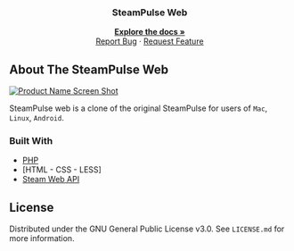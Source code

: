 <h3 align="center">SteamPulse Web</h3>
 
  <p align="center">
    <a href="https://github.com/amirhoseindavat/SteamPulse#readme"><strong>Explore the docs »</strong></a>
    <br />
    <a href="https://github.com/amirhoseindavat/SteamPulse_Web/issues">Report Bug</a>
    ·
    <a href="https://github.com/amirhoseindavat/SteamPulse_Web/issues">Request Feature</a>
  </p>
</div>

## About The SteamPulse Web

[![Product Name Screen Shot][product-screenshot]](https://CodeMage.ir)

SteamPulse web is a clone of the original SteamPulse for users of `Mac`, `Linux`, `Android`.

<!--<p align="right">(<a href="#top">back to top</a>)</p>-->

### Built With

* [PHP](https://www.php.net/)
* [HTML - CSS - LESS]
* [Steam Web API](https://partner.steamgames.com/doc/webapi_overview)

## License

Distributed under the GNU General Public License v3.0. See `LICENSE.md` for more information.


<!-- MARKDOWN LINKS & IMAGES -->

[product-screenshot]: https://www.cdn.codemage.ir/Projects/SteamPulse/ScreenShots/web/1.png
[product-screenshot2]: https://cdn.codemage.ir/Projects/SteamPulse/ScreenShots/2.png
[product-screenshot3]: https://cdn.codemage.ir/Projects/SteamPulse/ScreenShots/3.png
